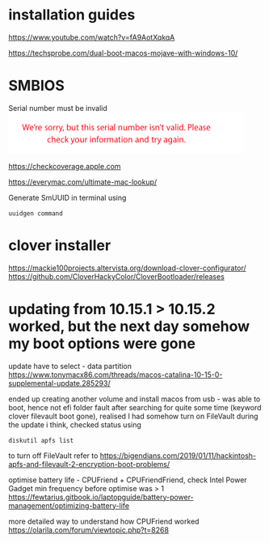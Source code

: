 # installation guides

https://www.youtube.com/watch?v=fA9AotXqkqA

https://techsprobe.com/dual-boot-macos-mojave-with-windows-10/

# SMBIOS

Serial number must be invalid
![Image](https://github.com/hiyongrui/hackintosh/blob/master/invalid_serialnumber.png?raw=true)

https://checkcoverage.apple.com

https://everymac.com/ultimate-mac-lookup/

Generate SmUUID in terminal using 
```
uuidgen command
```

# clover installer
https://mackie100projects.altervista.org/download-clover-configurator/
https://github.com/CloverHackyColor/CloverBootloader/releases

# updating from 10.15.1 > 10.15.2 worked, but the next day somehow my boot options were gone
update have to select - data partition https://www.tonymacx86.com/threads/macos-catalina-10-15-0-supplemental-update.285293/

ended up creating another volume and install macos from usb - was able to boot, hence not efi folder fault
after searching for quite some time (keyword clover filevault boot gone), realised I had somehow turn on FileVault during the update i think, checked status using
```
diskutil apfs list
```
to turn off FileVault refer to https://bigendians.com/2019/01/11/hackintosh-apfs-and-filevault-2-encryption-boot-problems/

optimise battery life - CPUFriend + CPUFriendFriend, check Intel Power Gadget min frequency before optimise was > 1
https://fewtarius.gitbook.io/laptopguide/battery-power-management/optimizing-battery-life

more detailed way to understand how CPUFriend worked https://olarila.com/forum/viewtopic.php?t=8268
